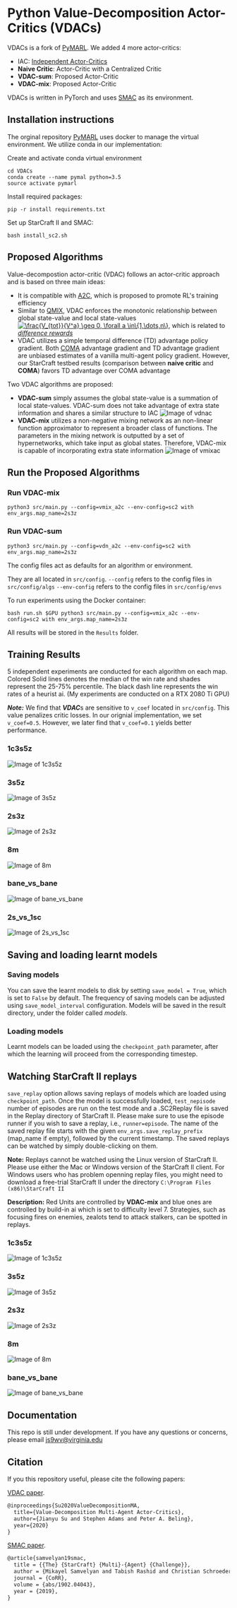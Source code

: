 

# Python Value-Decomposition Actor-Critics (VDACs)

VDACs is a fork of [PyMARL](https://github.com/oxwhirl/pymarl). We added 4 more actor-critics:
- IAC: [Independent Actor-Critics](https://arxiv.org/abs/1705.08926)
- **Naive Critic**: Actor-Critic with a Centralized Critic
- **VDAC-sum**: Proposed Actor-Critic
- **VDAC-mix**: Proposed Actor-Critic

VDACs is written in PyTorch and uses [SMAC](https://github.com/oxwhirl/smac) as its environment.

## Installation instructions
The orginal repository [PyMARL](https://github.com/oxwhirl/pymarl) uses docker to manage the virtual environment. We utilize conda in our implementation:

Create and activate conda virtual environment
```Shell
cd VDACs
conda create --name pymal python=3.5 
source activate pymarl
```
Install required packages:
```Shell
pip -r install requirements.txt
```
Set up StarCraft II and SMAC:
```Shell
bash install_sc2.sh
```

## Proposed Algorithms
Value-decompostion actor-critic (VDAC) follows an actor-critic approach and is based on three main ideas:
- It is compatible with [A2C](https://arxiv.org/abs/1602.01783), which is proposed to promote RL's training efficiency
- Similar to [QMIX](https://arxiv.org/abs/1803.11485), VDAC enforces the monotonic relationship between global state-value and local state-values <a href="https://www.codecogs.com/eqnedit.php?latex=\frac{V_{tot}}{V^a}&space;\geq&space;0,&space;\forall&space;a&space;\in\{1,\dots,n\}" target="_blank"><img src="https://latex.codecogs.com/gif.latex?\frac{V_{tot}}{V^a}&space;\geq&space;0,&space;\forall&space;a&space;\in\{1,\dots,n\}" title="\frac{V_{tot}}{V^a} \geq 0, \forall a \in\{1,\dots,n\}" /></a>, which is related to [*difference rewards*](https://pdfs.semanticscholar.org/f5bc/d981ac0cee7e0ba94e738702b30a065ec4d5.pdf)
- VDAC utilizes a simple temporal difference (TD) advantage policy gradient. Both [COMA](https://arxiv.org/abs/1705.08926) advantage gradient and TD advantage gradient are unbiased estimates of a vanilla multi-agent policy gradient. However, our StarCraft testbed results (comparison between **naive critic** and **COMA**) favors TD advantage over COMA advantage

Two VDAC algorithms are proposed:
- **VDAC-sum** simply assumes the global state-value is a summation of local state-values. VDAC-sum does not take advantage of extra state information and shares a similar structure to IAC
![Image of vdnac](https://github.com/hahayonghuming/VDACs/blob/master/train_results/VDN_structure.jpg)
- **VDAC-mix** utilizes a non-negative mixing network as an non-linear function approximator to represent a broader class of functions. The parameters in the mixing network is outputted by a set of hypernetworks, which take input as global states. Therefore, VDAC-mix is capable of incorporating extra state information 
![Image of vmixac](https://github.com/hahayonghuming/VDACs/blob/master/train_results/Vmix.jpg)

## Run the Proposed Algorithms
### Run VDAC-mix

```shell
python3 src/main.py --config=vmix_a2c --env-config=sc2 with env_args.map_name=2s3z
```
### Run VDAC-sum
```shell
python3 src/main.py --config=vdn_a2c --env-config=sc2 with env_args.map_name=2s3z
```

The config files act as defaults for an algorithm or environment. 

They are all located in `src/config`.
`--config` refers to the config files in `src/config/algs`
`--env-config` refers to the config files in `src/config/envs`

To run experiments using the Docker container:
```shell
bash run.sh $GPU python3 src/main.py --config=vmix_a2c --env-config=sc2 with env_args.map_name=2s3z
```

All results will be stored in the `Results` folder.

## Training Results
5 independent experiments are conducted for each algorithm on each map. Colored Solid lines denotes the median of the win rate and shades represent the 25-75% percentile. The black dash line represents the win rates of a heurist ai. (My experiments are conducted on a RTX 2080 Ti GPU)

***Note:*** We find that ***VDAC***s are sensitive to `v_coef` located in `src/config`. This value penalizes critic losses. In our orignial implementation, we set `v_coef=0.5`. However, we later find that `v_coef=0.1` yields better performance.
### 1c3s5z
![Image of 1c3s5z](https://github.com/hahayonghuming/VDACs/blob/master/train_results/1c3s5z(1).png)
### 3s5z
![Image of 3s5z](https://github.com/hahayonghuming/VDACs/blob/master/train_results/3s5z(1).png)
### 2s3z
![Image of 2s3z](https://github.com/hahayonghuming/VDACs/blob/master/train_results/2s3z(1).png)
### 8m
![Image of 8m](https://github.com/hahayonghuming/VDACs/blob/master/train_results/8m(1).png)
### bane_vs_bane
![Image of bane_vs_bane](https://github.com/hahayonghuming/VDACs/blob/master/train_results/bane_vs_bane(1).png)
### 2s_vs_1sc
![Image of 2s_vs_1sc](https://github.com/hahayonghuming/VDACs/blob/master/train_results/2s_vs_1sc(1).png)



## Saving and loading learnt models

### Saving models

You can save the learnt models to disk by setting `save_model = True`, which is set to `False` by default. The frequency of saving models can be adjusted using `save_model_interval` configuration. Models will be saved in the result directory, under the folder called *models*.
### Loading models

Learnt models can be loaded using the `checkpoint_path` parameter, after which the learning will proceed from the corresponding timestep. 

## Watching StarCraft II replays

`save_replay` option allows saving replays of models which are loaded using `checkpoint_path`. Once the model is successfully loaded, `test_nepisode` number of episodes are run on the test mode and a .SC2Replay file is saved in the Replay directory of StarCraft II. Please make sure to use the episode runner if you wish to save a replay, i.e., `runner=episode`. The name of the saved replay file starts with the given `env_args.save_replay_prefix` (map_name if empty), followed by the current timestamp. The saved replays can be watched by simply double-clicking on them.

**Note:** Replays cannot be watched using the Linux version of StarCraft II. Please use either the Mac or Windows version of the StarCraft II client. For Windows users who has problem openning replay files, you might need to download a free-trial StarCraft II under the directory ```C:\Program Files (x86)\StarCraft II```

**Description:** Red Units are controlled by **VDAC-mix** and blue ones are controlled by build-in ai which is set to difficulty level 7. Strategies, such as focusing fires on enemies, zealots tend to attack stalkers, can be spotted in replays.
### 1c3s5z
![Image of 1c3s5z](https://github.com/hahayonghuming/VDACs/blob/master/replays/1c3s5z.gif)
### 3s5z
![Image of 3s5z](https://github.com/hahayonghuming/VDACs/blob/master/replays/3s5z.gif)
### 2s3z
![Image of 2s3z](https://github.com/hahayonghuming/VDACs/blob/master/replays/2s3z.gif)
### 8m
![Image of 8m](https://github.com/hahayonghuming/VDACs/blob/master/replays/8m.gif)
### bane_vs_bane
![Image of bane_vs_bane](https://github.com/hahayonghuming/VDACs/blob/master/replays/bane_vs_bane.gif)


## Documentation
This repo is still under development. If you have any questions or concerns, please email js9wv@virginia.edu 

## Citation

If you this repository useful, please cite the following papers:

[VDAC paper](https://arxiv.org/abs/2007.12306).

```tex
@inproceedings{Su2020ValueDecompositionMA,
  title={Value-Decomposition Multi-Agent Actor-Critics},
  author={Jianyu Su and Stephen Adams and Peter A. Beling},
  year={2020}
}
```

 [SMAC paper](https://arxiv.org/abs/1902.04043).

```tex
@article{samvelyan19smac,
  title = {{The} {StarCraft} {Multi}-{Agent} {Challenge}},
  author = {Mikayel Samvelyan and Tabish Rashid and Christian Schroeder de Witt and Gregory Farquhar and Nantas Nardelli and Tim G. J. Rudner and Chia-Man Hung and Philiph H. S. Torr and Jakob Foerster and Shimon Whiteson},
  journal = {CoRR},
  volume = {abs/1902.04043},
  year = {2019},
}
```


